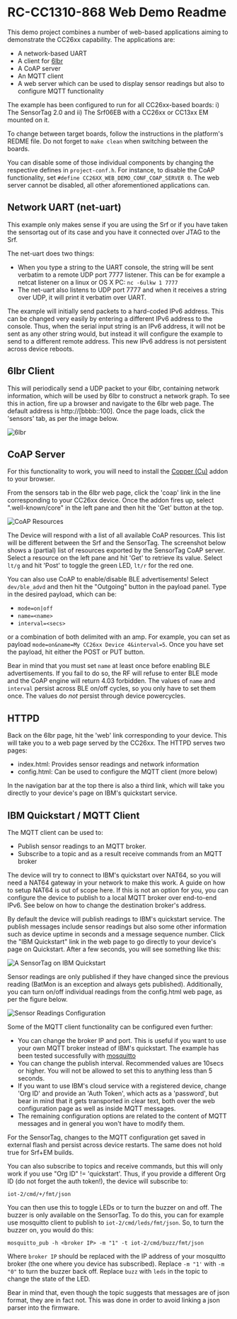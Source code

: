 RC-CC1310-868 Web Demo Readme
======================
This demo project combines a number of web-based applications aiming to
demonstrate the CC26xx capability. The applications are:

* A network-based UART
* A client for [6lbr](http://cetic.github.io/6lbr/)
* A CoAP server
* An MQTT client
* A web server which can be used to display sensor readings but also to
  configure MQTT functionality

The example has been configured to run for all CC26xx-based boards: i) The
SensorTag 2.0 and ii) The Srf06EB with a CC26xx or CC13xx EM mounted on it.

To change between target boards, follow the instructions in the platform's
REDME file. Do not forget to `make clean` when switching between the boards.

You can disable some of those individual components by changing the respective
defines in `project-conf.h`. For instance, to disable the CoAP functionality,
set `#define CC26XX_WEB_DEMO_CONF_COAP_SERVER 0`. The web server cannot be
disabled, all other aforementioned applications can.

Network UART (net-uart)
-----------------------
This example only makes sense if you are using the Srf or if you have taken
the sensortag out of its case and you have it connected over JTAG to the Srf.

The net-uart does two things:

* When you type a string to the UART console, the string will be sent verbatim
  to a remote UDP port 7777 listener. This can be for example a netcat listener
  on a linux or OS X PC:
  `nc -6ulkw 1 7777`
* The net-uart also listens to UDP port 7777 and when it receives a string over
  UDP, it will print it verbatim over UART.

The example will initially send packets to a hard-coded IPv6 address. This can
be changed very easily by entering a different IPv6 address to the console.
Thus, when the serial input string is an IPv6 address, it will not be sent as
any other string would, but instead it will configure the example to send to a
different remote address. This new IPv6 address is not persistent across
device reboots.

6lbr Client
-----------
This will periodically send a UDP packet to your 6lbr, containing network
information, which will be used by 6lbr to construct a network graph. To see
this in action, fire up a browser and navigate to the 6lbr web page. The
default address is http://[bbbb::100]. Once the page loads, click the 'sensors'
tab, as per the image below.

![6lbr](img/6lbr-web.png)

CoAP Server
-----------
For this functionality to work, you will need to install the
[Copper (Cu)](https://addons.mozilla.org/en-US/firefox/addon/copper-270430/)
addon to your browser.

From the sensors tab in the 6lbr web page, click the 'coap' link in the line
corresponding to your CC26xx device. Once the addon fires up, select
".well-known/core" in the left pane and then hit the 'Get' button at the top.

![CoAP Resources](img/coap-resources.png)

The Device will respond with a list of all available CoAP resources. This list
will be different between the Srf and the SensorTag. The screenshot below shows
a (partial) list of resources exported by the SensorTag CoAP server. Select
a resource on the left pane and hit 'Get' to retrieve its value. Select
`lt/g` and hit 'Post' to toggle the green LED, `lt/r` for the red one.

You can also use CoAP to enable/disable BLE advertisements! Select
`dev/ble_advd` and then hit the "Outgoing" button in the payload panel. Type in
the desired payload, which can be:

* `mode=on|off`
* `name=<name>`
* `interval=<secs>`

or a combination of both delimited with an amp. For example, you can set as
payload `mode=on&name=My CC26xx Device 4&interval=5`. Once you have set the
payload, hit either the POST or PUT button.

Bear in mind that you must set `name` at least once before enabling BLE
advertisements. If you fail to do so, the RF will refuse to enter BLE mode and
the CoAP engine will return 4.03 forbidden. The values of `name` and `interval`
persist across BLE on/off cycles, so you only have to set them once. The values
do _not_ persist through device powercycles.

HTTPD
-----
Back on the 6lbr page, hit the 'web' link corresponding to your device. This
will take you to a web page served by the CC26xx. The HTTPD serves two pages:

* index.html: Provides sensor readings and network information
* config.html: Can be used to configure the MQTT client (more below)

In the navigation bar at the top there is also a third link, which will take
you directly to your device's page on IBM's quickstart service.

IBM Quickstart / MQTT Client
----------------------------
The MQTT client can be used to:

* Publish sensor readings to an MQTT broker.
* Subscribe to a topic and as a result receive commands from an MQTT broker

The device will try to connect to IBM's quickstart over NAT64, so you will
need a NAT64 gateway in your network to make this work. A guide on how to
setup NAT64 is out of scope here. If this is not an option for you, you can
configure the device to publish to a local MQTT broker over end-to-end IPv6.
See below on how to change the destination broker's address.

By default the device will publish readings to IBM's quickstart service. The
publish messages include sensor readings but also some other information such
as device uptime in seconds and a message sequence number. Click the "IBM
Quickstart" link in the web page to go directly to your device's page
on Quickstart. After a few seconds, you will see something like this:

![A SensorTag on IBM Quickstart](img/quickstart-sensortag.png)

Sensor readings are only published if they have changed since the previous
reading (BatMon is an exception and always gets published). Additionally, you
can turn on/off individual readings from the config.html web page, as per the
figure below.

![Sensor Readings Configuration](img/sensor-readings-config.png)

Some of the MQTT client functionality can be configured even further:

* You can change the broker IP and port. This is useful if you want to use your
  own MQTT broker instead of IBM's quickstart. The example has been tested
  successfully with [mosquitto](http://mosquitto.org/)
* You can change the publish interval. Recommended values are 10secs or higher.
  You will not be allowed to set this to anything less than 5 seconds.
* If you want to use IBM's cloud service with a registered device, change
  'Org ID' and provide an 'Auth Token', which acts as a 'password', but bear in
  mind that it gets transported in clear text, both over the web configuration
  page as well as inside MQTT messages.
* The remaining configuration options are related to the content of MQTT
  messages and in general you won't have to modify them.

For the SensorTag, changes to the MQTT configuration get saved in external
flash and persist across device restarts. The same does not hold true for
Srf+EM builds.

You can also subscribe to topics and receive commands, but this will only
work if you use "Org ID" != 'quickstart'. Thus, if you provide a different
Org ID (do not forget the auth token!), the device will subscribe to:

`iot-2/cmd/+/fmt/json`

You can then use this to toggle LEDs or to turn the buzzer on and off.
The buzzer is only available on the SensorTag. To do this, you can for example
use mosquitto client to publish to `iot-2/cmd/leds/fmt/json`. So, to turn
the buzzer on, you would do this:

`mosquitto_pub -h <broker IP> -m "1" -t iot-2/cmd/buzz/fmt/json`

Where `broker IP` should be replaced with the IP address of your mosquitto
broker (the one where you device has subscribed). Replace `-m "1'` with `-m "0"`
to turn the buzzer back off. Replace `buzz` with `leds` in the topic to change
the state of the LED.

Bear in mind that, even though the topic suggests that messages are of json
format, they are in fact not. This was done in order to avoid linking a json
parser into the firmware.

